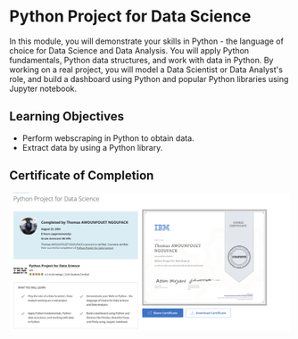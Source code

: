 # Python Project for Data Science

In this module, you will demonstrate your skills in Python - the language of choice for Data Science and Data Analysis. You will apply Python fundamentals, Python data structures, and work with data in Python. By working on a real project, you will model a Data Scientist or Data Analyst's role, and build a dashboard using Python and popular Python libraries using Jupyter notebook.

## Learning Objectives
- Perform webscraping in Python to obtain data.
- Extract data by using a Python library.

## Certificate of Completion

![alt text](course-certificate.png)